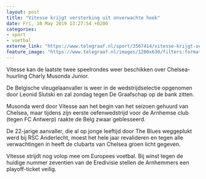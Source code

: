 ```yaml
---
layout: post
title: "Vitesse krijgt versterking uit onverwachte hoek"
date: Fri, 10 May 2019 13:27:54 +0200
categories: 
- sport 
- voetbal 
externe_link: "https://www.telegraaf.nl/sport/3567414/vitesse-krijgt-versterking-uit-onverwachte-hoek"
feature_image: "https://www.telegraaf.nl/images/1200x630/filters:format(jpeg):quality(80)/cdn-kiosk-api.telegraaf.nl/f06954aa-7316-11e9-ae89-0255c322e81b.jpg"
---
```


<p class="intro">Vitesse kan de laatste twee speelrondes weer beschikken over Chelsea-huurling Charly Musonda Junior.</p> <p>De Belgische vleugelaanvaller is weer in de wedstrijdselectie opgenomen door Leonid Slutski en zal zondag tegen De Graafschap op de bank zitten.</p><p>Musonda werd door Vitesse aan het begin van het seizoen gehuurd van Chelsea, maar tijdens zijn eerste oefenwedstrijd voor de Arnhemse club (tegen FC Antwerp) raakte de Belg zwaar geblesseerd.</p><p>De 22-jarige aanvaller, die al op jonge leeftijd door The Blues weggeplukt werd bij RSC Anderlecht, moest het hele jaar revalideren en tegen alle verwachtingen in heeft de clubarts van Chelsea groen licht gegeven.</p><p>Vitesse strijdt nog volop mee om Europees voetbal. Bij winst tegen de huidige nummer zeventien van de Eredivisie stellen de Arnhemmers een playoff-ticket veilig.</p>
